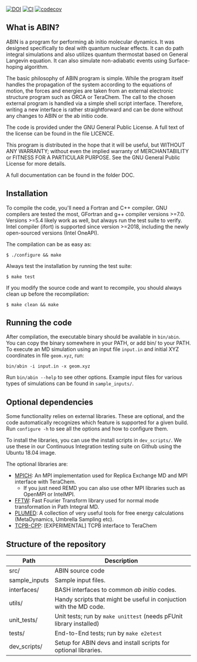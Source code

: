 [![DOI](https://zenodo.org/badge/DOI/10.5281/zenodo.1228462.svg)](https://zenodo.org/badge/latestdoi/28882168)
[![CI](https://github.com/PHOTOX/ABIN/workflows/GFortran%20CI/badge.svg?branch=master&event=push)](https://github.com/PHOTOX/ABIN/actions?query=workflow%3A%22GFortran+CI%22)
[![codecov](https://codecov.io/gh/PHOTOX/ABIN/branch/master/graph/badge.svg)](https://codecov.io/gh/PHOTOX/ABIN)

## What is ABIN?

ABIN is a program for performing ab initio molecular dynamics.
It was designed specifically to deal with quantum nuclear effects.
It can do path integral simulations and also utilizes quantum thermostat based on General Langevin equation.
It can also simulate non-adiabatic events using Surface-hoping algorithm.

The basic philosophy of ABIN program is simple.
While the program itself handles the propagation of the system according to the equations of motion,
the forces and energies are taken from an external electronic structure program such as ORCA or TeraChem.
The call to the chosen external program is handled via a simple shell script interface.
Therefore, writing a new interface is rather straightforward
and can be done without any changes to ABIN or the ab initio code.

The code is provided under the GNU General Public License.
A full text of the license can be found in the file LICENCE.

 This program is distributed in the hope that it will be useful,
 but WITHOUT ANY WARRANTY; without even the implied warranty of
 MERCHANTABILITY or FITNESS FOR A PARTICULAR PURPOSE.  See the
 GNU General Public License for more details.

A full documentation can be found in the folder DOC.

## Installation

To compile the code, you'll need a Fortran and C++ compiler.
GNU compilers are tested the most, GFortran and g++ compiler versions >=7.0.
Versions >=5.4 likely work as well, but always run the test suite to verify.
Intel compiler (ifort) is supported since version >=2018,
including the newly open-sourced versions (Intel OneAPI).

The compilation can be as easy as:

`$ ./configure && make`

Always test the installation by running the test suite:

`$ make test`

If you modify the source code and want to recompile,
you should always clean up before the recompilation:

`$ make clean && make`

## Running the code

After compilation, the executable binary should be available in `bin/abin`.
You can copy the binary somewhere in your PATH, or add bin/ to your PATH.
To execute an MD simulation using an input file `input.in` and initial XYZ coordinates in file `geom.xyz`, run:

```console
bin/abin -i input.in -x geom.xyz
```

Run `bin/abin --help` to see other options.
Example input files for various types of simulations can be found in `sample_inputs/`.

## Optional dependencies

Some functionality relies on external libraries. These are optional,
and the code automatically recognizes which feature is supported for a given build.
Run `configure -h` to see all the options and how to configure them.

To install the libraries, you can use the install scripts in `dev_scripts/`.
We use these in our Continuous Integration testing suite on Github using the Ubuntu 18.04 image.

The optional libraries are:
 - [MPICH](https://www.mpich.org/): An MPI implementation used for Replica Exchange MD and MPI interface with TeraChem.
      - If you just need REMD you can also use other MPI libraries such as OpenMPI or IntelMPI.
 - [FFTW](http://www.fftw.org/): Fast Fourier Transform library used for normal mode transformation in Path Integral MD.
 - [PLUMED](https://www.plumed.org/): A collection of very useful tools for free energy calculations (MetaDynamics, Umbrella Sampling etc).
 - [TCPB-CPP](https://github.com/mtzgroup/tcpb-cpp): [EXPERIMENTAL] TCPB interface to TeraChem


## Structure of the repository

| Path             | Description                                  |
|------------------|----------------------------------------------|
| src/             | ABIN source code
| sample\_inputs   | Sample input files.
| interfaces/      | BASH interfaces to common _ab initio_ codes.
| utils/           | Handy scripts that might be useful in conjuction with the MD code.
| unit\_tests/     | Unit tests; run by `make unittest` (needs pFUnit library installed)
| tests/           | End-to-End tests; run by `make e2etest`
| dev\_scripts/    | Setup for ABIN devs and install scripts for optional libraries.
